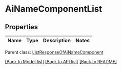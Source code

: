 # AiNameComponentList

## Properties
Name | Type | Description | Notes
------------ | ------------- | ------------- | -------------

 Parent class: [ListResponseOfAiNameComponent](ListResponseOfAiNameComponent.md)

[[Back to Model list]](README.md#documentation-for-models) [[Back to API list]](README.md#documentation-for-api-endpoints) [[Back to README]](README.md)
